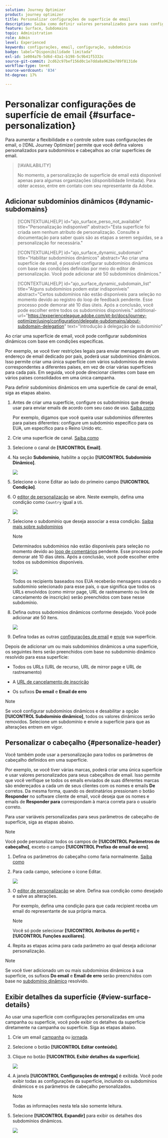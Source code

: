```yaml
---
solution: Journey Optimizer
product: journey optimizer
title: Personalizar configurações de superfície de email
description: Saiba como definir valores personalizados para suas configurações no nível de superfície de canal de email
feature: Surface, Subdomains
topic: Administration
role: Admin
level: Experienced
keywords: configurações, email, configuração, subdomínio
badge: label="Disponibilidade limitada"
exl-id: 1e004a76-5d6d-43a1-b198-5c9b41f5332c
source-git-commit: 2cd62c97bef156d0c1e7dda8a962be789f8131de
workflow-type: tm+mt
source-wordcount: '834'
ht-degree: 17%

---
```


# Personalizar configurações de superfície de email {#surface-personalization}

Para aumentar a flexibilidade e o controle sobre suas configurações de email, o [!DNL Journey Optimizer] permite que você defina valores personalizados para subdomínios e cabeçalhos<!--and URL tracking parameters--> ao criar superfícies de email.

>[!AVAILABILITY]
>
>No momento, a personalização de superfície de email está disponível apenas para algumas organizações (disponibilidade limitada). Para obter acesso, entre em contato com seu representante da Adobe.

## Adicionar subdomínios dinâmicos {#dynamic-subdomains}

>[!CONTEXTUALHELP]
>id="ajo_surface_perso_not_available"
>title="Personalização indisponível"
>abstract="Esta superfície foi criada sem nenhum atributo de personalização. Consulte a documentação para saber quais são as etapas a serem seguidas, se a personalização for necessária."

>[!CONTEXTUALHELP]
>id="ajo_surface_dynamic_subdomain"
>title="Habilitar subdomínios dinâmicos"
>abstract="Ao criar uma superfície de email, é possível configurar subdomínios dinâmicos com base nas condições definidas por meio do editor de personalização. Você pode adicionar até 50 subdomínios dinâmicos."

>[!CONTEXTUALHELP]
>id="ajo_surface_dynamic_subdomain_list"
>title="Alguns subdomínios podem estar indisponíveis"
>abstract="Certos subdomínios não estão disponíveis para seleção no momento devido ao registro do loop de feedback pendente. Esse processo pode demorar até 10 dias úteis. Após a conclusão, você pode escolher entre todos os subdomínios disponíveis."
>additional-url="https://experienceleague.adobe.com/pt-br/docs/journey-optimizer/using/configuration/delegate-subdomains/about-subdomain-delegation" text="Introdução à delegação de subdomínio"

Ao criar uma superfície de email, você pode configurar subdomínios dinâmicos com base em condições específicas.

Por exemplo, se você tiver restrições legais para enviar mensagens de um endereço de email dedicado por país, poderá usar subdomínios dinâmicos. Isso permite criar uma única superfície com vários subdomínios de envio correspondentes a diferentes países, em vez de criar várias superfícies para cada país. Em seguida, você pode direcionar clientes com base em vários países consolidados em uma única campanha.

Para definir subdomínios dinâmicos em uma superfície de canal de email, siga as etapas abaixo.

1. Antes de criar uma superfície, configure os subdomínios que deseja usar para enviar emails de acordo com seu caso de uso. [Saiba como](../configuration/about-subdomain-delegation.md)

   Por exemplo, digamos que você queira usar subdomínios diferentes para países diferentes: configure um subdomínio específico para os EUA, um específico para o Reino Unido etc.

1. Crie uma superfície de canal. [Saiba como](../configuration/channel-surfaces.md)

1. Selecione o canal de **[!UICONTROL Email]**.

1. Na seção **Subdomínio**, habilite a opção **[!UICONTROL Subdomínio Dinâmico]**.

   ![](assets/surface-email-dynamic-subdomain.png)

1. Selecione o ícone Editar ao lado do primeiro campo **[!UICONTROL Condição]**.

1. O [editor de personalização](../personalization/personalization-build-expressions.md) se abre. Neste exemplo, defina uma condição como `Country` igual a `US`.

   ![](assets/surface-email-edit-condition.png)

1. Selecione o subdomínio que deseja associar a essa condição. [Saiba mais sobre subdomínios](../configuration/about-subdomain-delegation.md)

   >[!NOTE]
   >
   >Determinados subdomínios não estão disponíveis para seleção no momento devido ao [loop de comentários](../reports/deliverability.md#feedback-loops) pendente. Esse processo pode demorar até 10 dias úteis. Após a conclusão, você pode escolher entre todos os subdomínios disponíveis. <!--where FL registration happens? is it when delegating a subdomain and you're awaiting from subdomain validation? or is it on ISP side only?-->

   ![](assets/surface-email-select-subdomain.png)

   Todos os recipients baseados nos EUA receberão mensagens usando o subdomínio selecionado para esse país, o que significa que todos os URLs envolvidos (como mirror page, URL de rastreamento ou link de cancelamento de inscrição) serão preenchidos com base nesse subdomínio.

1. Defina outros subdomínios dinâmicos conforme desejado. Você pode adicionar até 50 itens.

   ![](assets/surface-email-add-dynamic-subdomain.png)

   <!--Select the [IP pool](../configuration/ip-pools.md) to associate with the surface. [Learn more](email-settings.md#subdomains-and-ip-pools)-->

1. Defina todas as outras [configurações de email](email-settings.md) e [envie](../configuration/channel-surfaces.md#create-channel-surface) sua superfície.

Depois de adicionar um ou mais subdomínios dinâmicos a uma superfície, os seguintes itens serão preenchidos com base no subdomínio dinâmico resolvido para essa superfície:

* Todos os URLs (URL de recurso, URL de mirror page e URL de rastreamento)

* A [URL de cancelamento de inscrição](email-settings.md#list-unsubscribe)

* Os sufixos **Do email** e **Email de erro**

>[!NOTE]
>
>Se você configurar subdomínios dinâmicos e desabilitar a opção **[!UICONTROL Subdomínio dinâmico]**, todos os valores dinâmicos serão removidos. Selecione um subdomínio e envie a superfície para que as alterações entrem em vigor.

## Personalizar o cabeçalho {#personalize-header}

Você também pode usar a personalização para todos os parâmetros de cabeçalho definidos em uma superfície.

Por exemplo, se você tiver várias marcas, poderá criar uma única superfície e usar valores personalizados para seus cabeçalhos de email. Isso permite que você verifique se todos os emails enviados de suas diferentes marcas são endereçados a cada um de seus clientes com os nomes e emails **De** corretos. Da mesma forma, quando os destinatários pressionam o botão **Responder** no software cliente de email, você deseja que os nomes e emails de **Responder para** correspondam à marca correta para o usuário correto.

Para usar variáveis personalizadas para seus parâmetros de cabeçalho de superfície, siga as etapas abaixo.

>[!NOTE]
>
>Você pode personalizar todos os campos de **[!UICONTROL Parâmetros de cabeçalho]**, exceto o campo **[!UICONTROL Prefixo de email de erro]**.


1. Defina os parâmetros do cabeçalho como faria normalmente. [Saiba como](email-settings.md#email-header)

1. Para cada campo, selecione o ícone Editar.

   ![](assets/surface-email-personalize-header.png)

1. O [editor de personalização](../personalization/personalization-build-expressions.md) se abre. Defina sua condição como desejado e salve as alterações.

   Por exemplo, defina uma condição para que cada recipient receba um email do representante de sua própria marca.

   >[!NOTE]
   >
   >Você só pode selecionar **[!UICONTROL Atributos do perfil]** e **[!UICONTROL Funções auxiliares]**.

1. Repita as etapas acima para cada parâmetro ao qual deseja adicionar personalização.

>[!NOTE]
>
>Se você tiver adicionado um ou mais subdomínios dinâmicos à sua superfície, os sufixos **Do email** e **Email de erro** serão preenchidos com base no [subdomínio dinâmico](#dynamic-subdomains) resolvido.

<!--
## Use personalized URL tracking {#personalize-url-tracking}

To use personalized URL tracking prameters, follow the steps below.

1. Select the profile attribute of your choice from the personalization editor.

1. Repeat the steps above for each tracking parameter you want to personalize.

Now when the email is sent out, this parameter will be automatically appended to the end of the URL. You can then capture this parameter in web analytics tools or in performance reports.
-->

## Exibir detalhes da superfície {#view-surface-details}

Ao usar uma superfície com configurações personalizadas em uma campanha ou superfície, você pode exibir os detalhes da superfície diretamente na campanha ou superfície. Siga as etapas abaixo.

1. Crie um email [campanha](../campaigns/create-campaign.md) ou [jornada](../building-journeys/journey-gs.md).

1. Selecione o botão **[!UICONTROL Editar conteúdo]**.

1. Clique no botão **[!UICONTROL Exibir detalhes da superfície]**.

   ![](assets/campaign-view-surface-details.png)

1. A janela **[!UICONTROL Configurações de entrega]** é exibida. Você pode exibir todas as configurações da superfície, incluindo os subdomínios dinâmicos e os parâmetros de cabeçalho personalizados.

   >[!NOTE]
   >
   >Todas as informações nesta tela são somente leitura.

1. Selecione **[!UICONTROL Expandir]** para exibir os detalhes dos subdomínios dinâmicos.

   ![](assets/campaign-delivery-settings-subdomain-expand.png)
